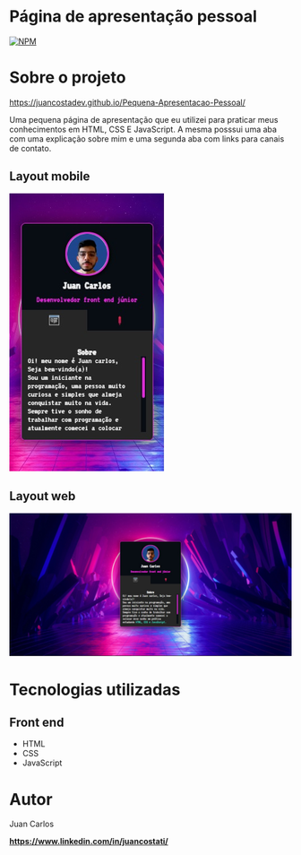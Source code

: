 # Página de apresentação pessoal

[![NPM](https://img.shields.io/npm/l/react)](https://github.com/JuanCostaDev/Mini-Apresenta-o-Pessoal/blob/main/LICENCE) 

# Sobre o projeto

https://juancostadev.github.io/Pequena-Apresentacao-Pessoal/

Uma pequena página de apresentação que eu utilizei para praticar meus conhecimentos em HTML, CSS E JavaScript. A mesma posssui uma aba com uma explicação sobre mim
e uma segunda aba com links para canais de contato.

## Layout mobile
![Mobile 1](https://github.com/JuanCostaDev/Assets/blob/main/Fotos%20Mini%20Portifolio/Foto%20Portifolio%20Mobile.jpg) 

## Layout web
![Web 1](https://github.com/JuanCostaDev/Assets/blob/main/Fotos%20Mini%20Portifolio/Foto%20Portifolio%20PC.jpg)


# Tecnologias utilizadas
## Front end
- HTML 
- CSS
- JavaScript
# Autor

Juan Carlos

**https://www.linkedin.com/in/juancostati/**

